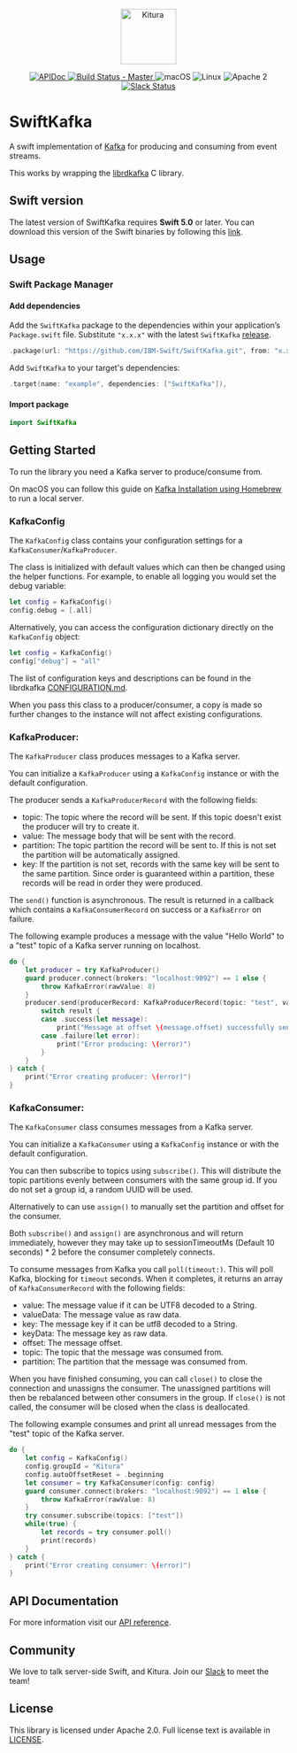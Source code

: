 <p align="center">
<a href="http://kitura.io/">
<img src="https://raw.githubusercontent.com/IBM-Swift/Kitura/master/Sources/Kitura/resources/kitura-bird.svg?sanitize=true" height="100" alt="Kitura">
</a>
</p>


<p align="center">
<a href="https://ibm-swift.github.io/SwiftKafka/index.html">
<img src="https://img.shields.io/badge/apidoc-SwiftKafka-1FBCE4.svg?style=flat" alt="APIDoc">
</a>
<a href="https://travis-ci.org/IBM-Swift/SwiftKafka">
<img src="https://travis-ci.org/IBM-Swift/SwiftKafka.svg?branch=master" alt="Build Status - Master">
</a>
<img src="https://img.shields.io/badge/os-macOS-green.svg?style=flat" alt="macOS">
<img src="https://img.shields.io/badge/os-linux-green.svg?style=flat" alt="Linux">
<img src="https://img.shields.io/badge/license-Apache2-blue.svg?style=flat" alt="Apache 2">
<a href="http://swift-at-ibm-slack.mybluemix.net/">
<img src="http://swift-at-ibm-slack.mybluemix.net/badge.svg" alt="Slack Status">
</a>
</p>

# SwiftKafka

A swift implementation of [Kafka](https://kafka.apache.org/) for producing and consuming from event streams.

This works by wrapping the [librdkafka](https://github.com/edenhill/librdkafka) C library.


## Swift version

The latest version of SwiftKafka requires **Swift 5.0** or later. You can download this version of the Swift binaries by following this [link](https://swift.org/download/).

## Usage

### Swift Package Manager

#### Add dependencies
Add the `SwiftKafka` package to the dependencies within your application’s `Package.swift` file. Substitute `"x.x.x"` with the latest `SwiftKafka` [release](https://github.com/IBM-Swift/Swift-Kafka/releases).
```swift
.package(url: "https://github.com/IBM-Swift/SwiftKafka.git", from: "x.x.x")
```
Add `SwiftKafka` to your target's dependencies:
```swift
.target(name: "example", dependencies: ["SwiftKafka"]),
```
#### Import package
```swift
import SwiftKafka
```

## Getting Started

To run the library you need a Kafka server to produce/consume from.

On macOS you can follow this guide on [Kafka Installation using Homebrew](https://medium.com/@Ankitthakur/apache-kafka-installation-on-mac-using-homebrew-a367cdefd273) to run a local server.

### KafkaConfig

The `KafkaConfig` class contains your configuration settings for a `KafkaConsumer`/`KafkaProducer`.  

The class is initialized with default values which can then be changed using the helper functions.
For example, to enable all logging you would set the debug variable:
```swift
let config = KafkaConfig()
config.debug = [.all]
```

Alternatively, you can access the configuration dictionary directly on the `KafkaConfig` object:

```swift
let config = KafkaConfig()
config["debug"] = "all"
```
The list of configuration keys and descriptions can be found in the librdkafka [CONFIGURATION.md](https://github.com/edenhill/librdkafka/blob/master/CONFIGURATION.md).

When you pass this class to a producer/consumer, a copy is made so further changes to the instance will not affect existing configurations.

### KafkaProducer:

The `KafkaProducer` class produces messages to a Kafka server.

You can initialize a `KafkaProducer` using a `KafkaConfig` instance or with the default configuration.

The producer sends a `KafkaProducerRecord` with the following fields:

- topic: The topic where the record will be sent. If this topic doesn't exist the producer will try to create it.
- value: The message body that will be sent with the record.
- partition: The topic partition the record will be sent to. If this is not set the partition will be automatically assigned.
- key: If the partition is not set, records with the same key will be sent to the same partition. Since order is guaranteed within a partition, these records will be read in order they were produced.

The `send()` function is asynchronous. The result is returned in a callback which contains a `KafkaConsumerRecord` on success or a `KafkaError` on failure.

The following example produces a message with the value "Hello World" to a "test" topic of a Kafka server running on localhost.

```swift
do {
    let producer = try KafkaProducer()
    guard producer.connect(brokers: "localhost:9092") == 1 else {
        throw KafkaError(rawValue: 8)
    }
    producer.send(producerRecord: KafkaProducerRecord(topic: "test", value: "Hello world", key: "Key")) { result in
        switch result {
        case .success(let message):
            print("Message at offset \(message.offset) successfully sent")
        case .failure(let error):
            print("Error producing: \(error)")
        }
    }
} catch {
    print("Error creating producer: \(error)")
}
```

### KafkaConsumer:

The `KafkaConsumer` class consumes messages from a Kafka server.

You can initialize a `KafkaConsumer` using a `KafkaConfig` instance or with the default configuration.

You can then subscribe to topics using `subscribe()`.
This will distribute the topic partitions evenly between consumers with the same group id.
If you do not set a group id, a random UUID will be used.

Alternatively to can use `assign()` to manually set the partition and offset for the consumer.

Both `subscribe()` and `assign()` are asynchronous and will return immediately, however they may take up to sessionTimeoutMs (Default 10 seconds) * 2 before the consumer completely connects.

To consume messages from Kafka you call `poll(timeout:)`. This will poll Kafka, blocking for `timeout` seconds. When it completes, it returns an array of `KafkaConsumerRecord` with the following fields:

- value: The message value if it can be UTF8 decoded to a String.
- valueData: The message value as raw data.
- key: The message key if it can be utf8 decoded to a String.
- keyData: The message key as raw data.
- offset: The message offset.
- topic: The topic that the message was consumed from.
- partition: The partition that the message was consumed from.

When you have finished consuming, you can call `close()` to close the connection and unassigns the consumer.
The unassigned partitions will then be rebalanced between other consumers in the group.
If  `close()` is not called, the consumer will be closed when the class is deallocated.

The following example consumes and print all unread messages from the "test" topic of the Kafka server.

```swift
do {
    let config = KafkaConfig()
    config.groupId = "Kitura"
    config.autoOffsetReset = .beginning
    let consumer = try KafkaConsumer(config: config)
    guard consumer.connect(brokers: "localhost:9092") == 1 else {
        throw KafkaError(rawValue: 8)
    }
    try consumer.subscribe(topics: ["test"])
    while(true) {
        let records = try consumer.poll()
        print(records)
    }
} catch {
    print("Error creating consumer: \(error)")
}
```

## API Documentation
For more information visit our [API reference](https://ibm-swift.github.io/Swift-Kafka/index.html).

## Community

We love to talk server-side Swift, and Kitura. Join our [Slack](http://swift-at-ibm-slack.mybluemix.net/) to meet the team!

## License
This library is licensed under Apache 2.0. Full license text is available in [LICENSE](https://github.com/IBM-Swift/Swift-Kafka/blob/master/LICENSE).
